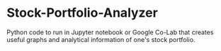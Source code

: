 # Stock-Portfolio-Analyzer
Python code to run in Jupyter notebook or Google Co-Lab that creates useful graphs and analytical information of one's stock portfolio. 
